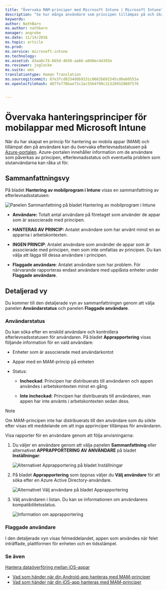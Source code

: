```yaml
---
title: "Övervaka MAM-principer med Microsoft Intune | Microsoft Intune"
description: "Se hur många användare som principen tillämpas på och öka detaljnivån om du vill ha mer information."
keywords: 
author: NathBarn
ms.author: nathbarn
manager: angrobe
ms.date: 11/14/2016
ms.topic: article
ms.prod: 
ms.service: microsoft-intune
ms.technology: 
ms.assetid: d3aa6c74-6b5d-4b50-aa66-a040ec44393e
ms.reviewer: joglocke
ms.suite: ems
translationtype: Human Translation
ms.sourcegitcommit: 87e37cd8334ddb9331c0662b691545cd0ab0553a
ms.openlocfilehash: 487fe778bae73c2ac5564f90c21328932060f576


---
```


# <a name="monitor-mobile-app-management-policies-with-microsoft-intune"></a>Övervaka hanteringsprinciper för mobilappar med Microsoft Intune
När du har skapat en princip för hantering av mobila appar (MAM) och tillämpat den på användare kan du övervaka efterlevnadsstatusen på [Azure-portalen](https://portal.azure.com). Azure-portalen innehåller information om de användare som påverkas av principen, efterlevnadsstatus och eventuella problem som slutanvändarna kan råka ut för.
## <a name="summary-view"></a>Sammanfattningsvy
På bladet **Hantering av mobilprogram i Intune** visas en sammanfattning av efterlevnadsstatusen:


![Panelen Sammanfattning på bladet Hantering av mobilprogram i Intune](../media/mam-azure-portal-user-status-summary.png)

-   **Användare:** Totalt antal användare på företaget som använder de appar som är associerade med principen.

-   **HANTERAS AV PRINCIP:** Antalet användare som har använt minst en av apparna i arbetskontexten.

-   **INGEN PRINCIP**: Antalet användare som använder de appar som är associerade med principen, men som inte omfattas av principen. Du kan välja att lägga till dessa användare i principen.

- **Flaggade användare**: Antalet användare som har problem. För närvarande rapporteras endast användare med upplåsta enheter under **Flaggade användare**.


## <a name="detailed-view"></a>Detaljerad vy
Du kommer till den detaljerade vyn av sammanfattningen genom att välja panelen **Användarstatus** och panelen **Flaggade användare**.

### <a name="user-status"></a>Användarstatus
Du kan söka efter en enskild användare och kontrollera efterlevnadsstatusen för användaren. På bladet **Apprapportering** visas följande information för en vald användare:
- Enheter som är associerade med användarkontot

- Appar med en MAM-princip på enheten

- Status:

  - **Incheckad**: Principen har distribuerats till användaren och appen användes i arbetskontexten minst en gång.

  - **Inte incheckad:** Principen har distribuerats till användaren, men appen har inte använts i arbetskontexten sedan dess.

>[!NOTE]
> Om MAM-principen inte har distribuerats till den användare som du sökte efter visas ett meddelande om att inga apprinciper tillämpas för användaren.

Visa rapporter för en användare genom att följa anvisningarna:

1.  Du väljer en användare genom att välja panelen **Sammanfattning** eller alternativet **APPRAPPORTERING AV ANVÄNDARE** på bladet **Inställningar**:

    ![Alternativet Apprapportering på bladet Inställningar](../media/mam-azure-portal-app-reporting-by-user-settings-blade.png)

2. På bladet **Apprapportering** som öppnas väljer du **Välj användare** för att söka efter en Azure Active Directory-användare.

    ![Alternativet Välj användare på bladet Apprapportering](../media/mam-azure-portal-app-reporting-select-user.png)

3. Välj användaren i listan. Du kan se informationen om användarens kompatibilitetsstatus.

    ![Information om apprapportering](../media/mam-azure-portal-app-reporting-by-user.png)

### <a name="flagged-users"></a>Flaggade användare
I den detaljerade vyn visas felmeddelandet, appen som användes när felet inträffade, plattformen för enheten och en tidsstämpel.  

### <a name="see-also"></a>Se även
[Hantera dataöverföring mellan iOS-appar](manage-data-transfer-between-ios-apps-with-microsoft-intune.md)

* [Vad som händer när din Android-app hanteras med MAM-principer](user-experience-for-mam-enabled-android-apps-with-microsoft-intune.md)
* [Vad som händer när din iOS-app hanteras med MAM-principer](user-experience-for-mam-enabled-ios-apps-with-microsoft-intune.md)



<!--HONumber=Dec16_HO2-->


